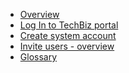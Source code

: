 <!-- - [Domain Terms](domain_terms.md)
- [Usage API](usage_api.md)
- [Onboarding Flow](onboarding_flow.md)
- [TechBiz Tutorial](techBiz_tutorial.md)
- [Create System](create_system.md)
- [Invite Users](invite_users.md) -->

- [Overview](techBiz_overview.md)
- [Log In to TechBiz portal](log_in_to_TechBiz_portal.md)
- [Create system account](create_system.md)
- [Invite users - overview](invite_users.md)
- [Glossary](glossary.md)

